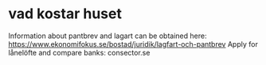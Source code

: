 # vad kostar huset

Information about pantbrev and lagart can be obtained here: https://www.ekonomifokus.se/bostad/juridik/lagfart-och-pantbrev
Apply for lånelöfte and compare banks: consector.se
